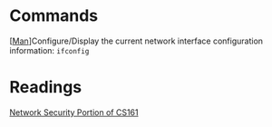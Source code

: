 # Commands

\[[Man](https://man7.org/linux/man-pages/man8/ifconfig.8.html)\]Configure/Display the current network interface configuration information:
`ifconfig`

# Readings
[Network Security Portion of CS161](https://textbook.cs161.org/network/)

